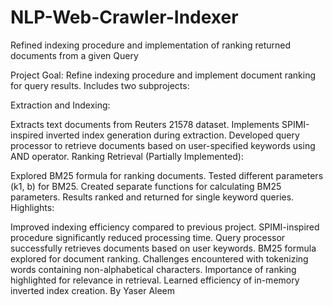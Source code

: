 # NLP-Web-Crawler-Indexer
Refined indexing procedure and implementation of ranking returned documents from a given Query



Project Goal: Refine indexing procedure and implement document ranking for query results. Includes two subprojects:

Extraction and Indexing:

Extracts text documents from Reuters 21578 dataset.
Implements SPIMI-inspired inverted index generation during extraction.
Developed query processor to retrieve documents based on user-specified keywords using AND operator.
Ranking Retrieval (Partially Implemented):

Explored BM25 formula for ranking documents.
Tested different parameters (k1, b) for BM25.
Created separate functions for calculating BM25 parameters.
Results ranked and returned for single keyword queries.
Highlights:

Improved indexing efficiency compared to previous project.
SPIMI-inspired procedure significantly reduced processing time.
Query processor successfully retrieves documents based on user keywords.
BM25 formula explored for document ranking.
Challenges encountered with tokenizing words containing non-alphabetical characters.
Importance of ranking highlighted for relevance in retrieval.
Learned efficiency of in-memory inverted index creation.
By Yaser Aleem
